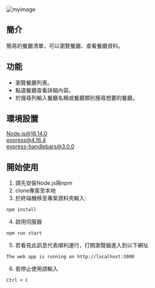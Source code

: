 ![myimage](https://raw.githubusercontent.com/Ray625/restaurantList/main/screen.PNG)
## 簡介
簡易的餐廳清單，可以瀏覽餐廳、查看餐廳資料。
## 功能
+ 瀏覽餐廳列表。  
+ 點選餐廳查看詳細內容。  
+ 於搜尋列輸入餐廳名稱或餐廳類別搜尋想要的餐廳。
## 環境設置
Node.js@18.14.0  
express@4.16.4  
express-handlebars@3.0.0
## 開始使用
1. 請先安裝Node.js與npm  
2. clone專案至本地
3. 於終端機移至專案資料夾輸入:
```
npm install
```
4. 啟用伺服器
```
npm run start
```
5. 若看見此訊息代表順利運行，打開瀏覽器進入到以下網址
```
The web app is running on http://localhost:3000
```
6. 若停止使用請輸入
```
Ctrl + C
```
